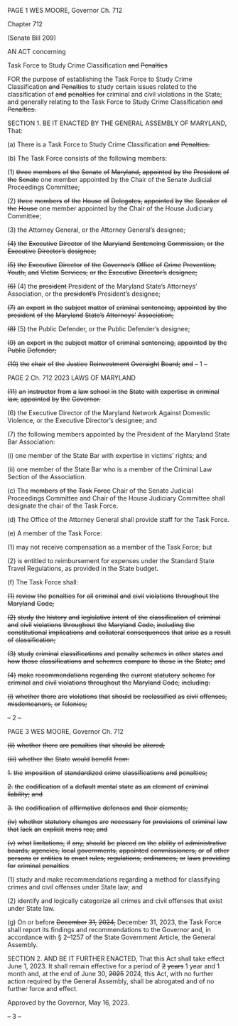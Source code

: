 PAGE 1
WES MOORE, Governor Ch. 712

Chapter 712

(Senate Bill 209)

AN ACT concerning

Task Force to Study Crime Classification ~~and~~ ~~Penalties~~

FOR the purpose of establishing the Task Force to Study Crime Classification ~~and~~ ~~Penalties~~
to study certain issues related to the classification of ~~and~~ ~~penalties~~ ~~for~~ criminal and
civil violations in the State; and generally relating to the Task Force to Study Crime
Classification ~~and~~ ~~Penalties.~~

SECTION 1. BE IT ENACTED BY THE GENERAL ASSEMBLY OF MARYLAND,
That:

(a) There is a Task Force to Study Crime Classification ~~and~~ ~~Penalties.~~

(b) The Task Force consists of the following members:

(1) ~~three~~ ~~members~~ ~~of~~ ~~the~~ ~~Senate~~ ~~of~~ ~~Maryland,~~ ~~appointed~~ ~~by~~ ~~the~~ ~~President~~
~~of~~ ~~the~~ ~~Senate~~ one member appointed by the Chair of the Senate Judicial Proceedings
Committee;

(2) ~~three~~ ~~members~~ ~~of~~ ~~the~~ ~~House~~ ~~of~~ ~~Delegates,~~ ~~appointed~~ ~~by~~ ~~the~~ ~~Speaker~~ ~~of~~
~~the~~ ~~House~~ one member appointed by the Chair of the House Judiciary Committee;

(3) the Attorney General, or the Attorney General’s designee;

~~(4)~~ ~~the~~ ~~Executive~~ ~~Director~~ ~~of~~ ~~the~~ ~~Maryland~~ ~~Sentencing~~ ~~Commission,~~ ~~or~~ ~~the~~
~~Executive~~ ~~Director’s~~ ~~designee;~~

~~(5)~~ ~~the~~ ~~Executive~~ ~~Director~~ ~~of~~ ~~the~~ ~~Governor’s~~ ~~Office~~ ~~of~~ ~~Crime~~ ~~Prevention,~~
~~Youth,~~ ~~and~~ ~~Victim~~ ~~Services,~~ ~~or~~ ~~the~~ ~~Executive~~ ~~Director’s~~ ~~designee;~~

~~(6)~~ (4) the ~~president~~ President of the Maryland State’s Attorneys’ Association,
or the ~~president’s~~ President’s designee;

~~(7)~~ ~~an~~ ~~expert~~ ~~in~~ ~~the~~ ~~subject~~ ~~matter~~ ~~of~~ ~~criminal~~ ~~sentencing,~~ ~~appointed~~ ~~by~~ ~~the~~
~~president~~ ~~of~~ ~~the~~ ~~Maryland~~ ~~State’s~~ ~~Attorneys’~~ ~~Association;~~

~~(8)~~ (5) the Public Defender, or the Public Defender’s designee;

~~(9)~~ ~~an~~ ~~expert~~ ~~in~~ ~~the~~ ~~subject~~ ~~matter~~ ~~of~~ ~~criminal~~ ~~sentencing,~~ ~~appointed~~ ~~by~~ ~~the~~
~~Public~~ ~~Defender;~~

~~(10)~~ ~~the~~ ~~chair~~ ~~of~~ ~~the~~ ~~Justice~~ ~~Reinvestment~~ ~~Oversight~~ ~~Board;~~ ~~and~~
– 1 –

PAGE 2
Ch. 712 2023 LAWS OF MARYLAND

~~(11)~~ ~~an~~ ~~instructor~~ ~~from~~ ~~a~~ ~~law~~ ~~school~~ ~~in~~ ~~the~~ ~~State~~ ~~with~~ ~~expertise~~ ~~in~~ ~~criminal~~
~~law,~~ ~~appointed~~ ~~by~~ ~~the~~ ~~Governor.~~

(6) the Executive Director of the Maryland Network Against Domestic
Violence, or the Executive Director’s designee; and

(7) the following members appointed by the President of the Maryland
State Bar Association:

(i) one member of the State Bar with expertise in victims’ rights;
and

(ii) one member of the State Bar who is a member of the Criminal
Law Section of the Association.

(c) The ~~members~~ ~~of~~ ~~the~~ ~~Task~~ ~~Force~~ Chair of the Senate Judicial Proceedings
Committee and Chair of the House Judiciary Committee shall designate the chair of the
Task Force.

(d) The Office of the Attorney General shall provide staff for the Task Force.

(e) A member of the Task Force:

(1) may not receive compensation as a member of the Task Force; but

(2) is entitled to reimbursement for expenses under the Standard State
Travel Regulations, as provided in the State budget.

(f) The Task Force shall:

~~(1)~~ ~~review~~ ~~the~~ ~~penalties~~ ~~for~~ ~~all~~ ~~criminal~~ ~~and~~ ~~civil~~ ~~violations~~ ~~throughout~~ ~~the~~
~~Maryland~~ ~~Code;~~

~~(2)~~ ~~study~~ ~~the~~ ~~history~~ ~~and~~ ~~legislative~~ ~~intent~~ ~~of~~ ~~the~~ ~~classification~~ ~~of~~ ~~criminal~~
~~and~~ ~~civil~~ ~~violations~~ ~~throughout~~ ~~the~~ ~~Maryland~~ ~~Code,~~ ~~including~~ ~~the~~ ~~constitutional~~
~~implications~~ ~~and~~ ~~collateral~~ ~~consequences~~ ~~that~~ ~~arise~~ ~~as~~ ~~a~~ ~~result~~ ~~of~~ ~~classification;~~

~~(3)~~ ~~study~~ ~~criminal~~ ~~classifications~~ ~~and~~ ~~penalty~~ ~~schemes~~ ~~in~~ ~~other~~ ~~states~~ ~~and~~
~~how~~ ~~those~~ ~~classifications~~ ~~and~~ ~~schemes~~ ~~compare~~ ~~to~~ ~~those~~ ~~in~~ ~~the~~ ~~State;~~ ~~and~~

~~(4)~~ ~~make~~ ~~recommendations~~ ~~regarding~~ ~~the~~ ~~current~~ ~~statutory~~ ~~scheme~~ ~~for~~
~~criminal~~ ~~and~~ ~~civil~~ ~~violations~~ ~~throughout~~ ~~the~~ ~~Maryland~~ ~~Code,~~ ~~including:~~

~~(i)~~ ~~whether~~ ~~there~~ ~~are~~ ~~violations~~ ~~that~~ ~~should~~ ~~be~~ ~~reclassified~~ ~~as~~ ~~civil~~
~~offenses,~~ ~~misdemeanors,~~ ~~or~~ ~~felonies;~~

– 2 –

PAGE 3
WES MOORE, Governor Ch. 712

~~(ii)~~ ~~whether~~ ~~there~~ ~~are~~ ~~penalties~~ ~~that~~ ~~should~~ ~~be~~ ~~altered;~~

~~(iii)~~ ~~whether~~ ~~the~~ ~~State~~ ~~would~~ ~~benefit~~ ~~from:~~

~~1.~~ ~~the~~ ~~imposition~~ ~~of~~ ~~standardized~~ ~~crime~~ ~~classifications~~ ~~and~~
~~penalties;~~

~~2.~~ ~~the~~ ~~codification~~ ~~of~~ ~~a~~ ~~default~~ ~~mental~~ ~~state~~ ~~as~~ ~~an~~ ~~element~~ ~~of~~
~~criminal~~ ~~liability;~~ ~~and~~

~~3.~~ ~~the~~ ~~codification~~ ~~of~~ ~~affirmative~~ ~~defenses~~ ~~and~~ ~~their~~ ~~elements;~~

~~(iv)~~ ~~whether~~ ~~statutory~~ ~~changes~~ ~~are~~ ~~necessary~~ ~~for~~ ~~provisions~~ ~~of~~
~~criminal~~ ~~law~~ ~~that~~ ~~lack~~ ~~an~~ ~~explicit~~ ~~mens~~ ~~rea;~~ ~~and~~

~~(v)~~ ~~what~~ ~~limitations,~~ ~~if~~ ~~any,~~ ~~should~~ ~~be~~ ~~placed~~ ~~on~~ ~~the~~ ~~ability~~ ~~of~~
~~administrative~~ ~~boards,~~ ~~agencies,~~ ~~local~~ ~~governments,~~ ~~appointed~~ ~~commissioners,~~ ~~or~~ ~~of~~ ~~other~~
~~persons~~ ~~or~~ ~~entities~~ ~~to~~ ~~enact~~ ~~rules,~~ ~~regulations,~~ ~~ordinances,~~ ~~or~~ ~~laws~~ ~~providing~~ ~~for~~ ~~criminal~~
~~penalties~~

(1) study and make recommendations regarding a method for classifying
crimes and civil offenses under State law; and

(2) identify and logically categorize all crimes and civil offenses that exist
under State law.

(g) On or before ~~December~~ ~~31,~~ ~~2024,~~ December 31, 2023, the Task Force shall
report its findings and recommendations to the Governor and, in accordance with § 2–1257
of the State Government Article, the General Assembly.

SECTION 2. AND BE IT FURTHER ENACTED, That this Act shall take effect June
1, 2023. It shall remain effective for a period of ~~2~~ ~~years~~ 1 year and 1 month and, at the end
of June 30, ~~2025~~ 2024, this Act, with no further action required by the General Assembly,
shall be abrogated and of no further force and effect.

Approved by the Governor, May 16, 2023.

– 3 –